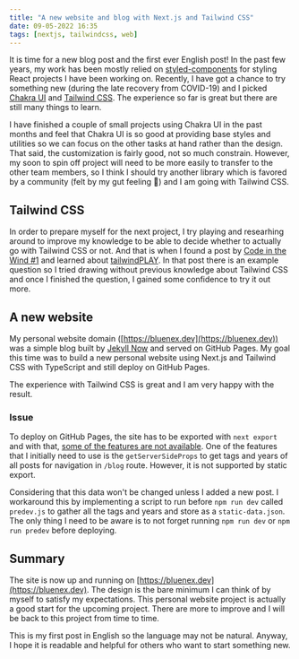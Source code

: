 ```yaml
---
title: "A new website and blog with Next.js and Tailwind CSS"
date: 09-05-2022 16:35
tags: [nextjs, tailwindcss, web]
---
```


It is time for a new blog post and the first ever English post! In the past few years, my work has been mostly relied on [styled-components]([https://](https://styled-components.com/)) for styling React projects I have been working on. Recently, I have got a chance to try something new (during the late recovery from COVID-19) and I picked [Chakra UI](https://chakra-ui.com/) and [Tailwind CSS](https://tailwindcss.com/). The experience so far is great but there are still many things to learn.

I have finished a couple of small projects using Chakra UI in the past months and feel that Chakra UI is so good at providing base styles and utilities so we can focus on the other tasks at hand rather than the design. That said, the customization is fairly good, not so much constrain. However, my soon to spin off project will need to be more easily to transfer to the other team members, so I think I should try another library which is favored by a community (felt by my gut feeling 😬) and I am going with Tailwind CSS.

## Tailwind CSS

In order to prepare myself for the next project, I try playing and researhing around to improve my knowledge to be able to decide whether to actually go with Tailwind CSS or not. And that is when I found a post by [Code in the Wind #1](https://www.facebook.com/events/5398524660192656/?post_id=5402035836508205&view=permalink) and learned about [tailwindPLAY](https://play.tailwindcss.com/). In that post there is an example question so I tried drawing without previous knowledge about Tailwind CSS and once I finished the question, I gained some confidence to try it out more.

## A new website

My personal website domain ([https://bluenex.dev](https://bluenex.dev)) was a simple blog built by [Jekyll Now](https://github.com/barryclark/jekyll-now) and served on GitHub Pages. My goal this time was to build a new personal website using Next.js and Tailwind CSS with TypeScript and still deploy on GitHub Pages.

The experience with Tailwind CSS is great and I am very happy with the result.

### Issue

To deploy on GitHub Pages, the site has to be exported with `next export` and with that, [some of the features are not available](https://nextjs.org/docs/advanced-features/static-html-export). One of the features that I initially need to use is the `getServerSideProps` to get tags and years of all posts for navigation in `/blog` route. However, it is not supported by static export.

Considering that this data won't be changed unless I added a new post. I workaround this by implementing a script to run before `npm run dev` called `predev.js` to gather all the tags and years and store as a `static-data.json`. The only thing I need to be aware is to not forget running `npm run dev` or `npm run predev` before deploying.

## Summary

The site is now up and running on [https://bluenex.dev](https://bluenex.dev). The design is the bare minimum I can think of by myself to satisfy my expectations. This personal website project is actually a good start for the upcoming project. There are more to improve and I will be back to this project from time to time.

This is my first post in English so the language may not be natural. Anyway, I hope it is readable and helpful for others who want to start something new.